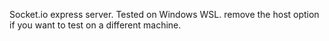 Socket.io express server. Tested on Windows WSL. remove the host option if you want to test on a different machine.
